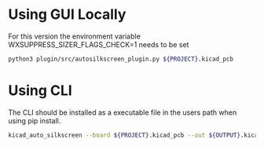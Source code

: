 # Using GUI Locally
For this version the environment variable WXSUPPRESS_SIZER_FLAGS_CHECK=1 needs to be set

```sh
python3 plugin/src/autosilkscreen_plugin.py ${PROJECT}.kicad_pcb
```


# Using CLI
The CLI should be installed as a executable file in the users path when using pip install.

```sh
kicad_auto_silkscreen --board ${PROJECT}.kicad_pcb --out ${OUTPUT}.kicad_pcb
```
